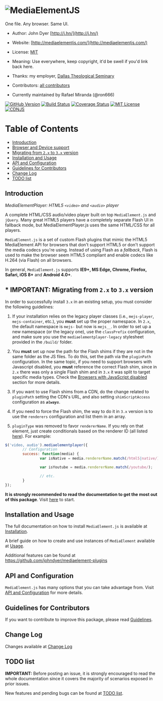 # ![MediaElementJS](https://cloud.githubusercontent.com/assets/910829/22357262/e6cf32b4-e404-11e6-876b-59afa009f65c.png)

One file. Any browser. Same UI.

* Author: John Dyer [http://j.hn/](http://j.hn/)
* Website: [http://mediaelementjs.com/](http://mediaelementjs.com/)
* License: [MIT](http://johndyer.mit-license.org/)
* Meaning: Use everywhere, keep copyright, it'd be swell if you'd link back here.
* Thanks: my employer, [Dallas Theological Seminary](http://www.dts.edu/)
* Contributors: [all contributors](https://github.com/johndyer/mediaelement/graphs/contributors)

* Currently maintained by Rafael Miranda (@ron666)

[![GitHub Version](https://img.shields.io/npm/v/mediaelement.svg)](https://github.com/johndyer/mediaelement)
[![Build Status](https://img.shields.io/travis/johndyer/mediaelement.svg)](https://travis-ci.org/johndyer/mediaelement)
[![Coverage Status](https://img.shields.io/coveralls/johndyer/mediaelement.svg)](https://coveralls.io/github/johndyer/mediaelement)
[![MIT License](https://img.shields.io/npm/l/mediaelement.svg)](https://johndyer.mit-license.org/)
[![CDNJS](https://img.shields.io/cdnjs/v/mediaelement.svg)](https://cdnjs.com/libraries/mediaelement)

# Table of Contents

* [Introduction](#intro)
* [Browser and Device support](#browser-support)
* [Migrating from `2.x` to `3.x` version](#migration)
* [Installation and Usage](#installation)
* [API and Configuration](#api)
* [Guidelines for Contributors](#guidelines)
* [Change Log](#changelog)
* [TODO list](#todo)

<a id="intro"></a>
## Introduction

_MediaElementPlayer: HTML5 `<video>` and `<audio>` player_

A complete HTML/CSS audio/video player built on top `MediaElement.js` and `jQuery`. Many great HTML5 players have a completely separate Flash UI in fallback mode, but MediaElementPlayer.js uses the same HTML/CSS for all players.

`MediaElement.js` is a set of custom Flash plugins that mimic the HTML5 MediaElement API for browsers that don't support HTML5 or don't support the media codecs you're using.
Instead of using Flash as a _fallback_, Flash is used to make the browser seem HTML5 compliant and enable codecs like H.264 (via Flash) on all browsers.

In general, `MediaElement.js` supports **IE9+, MS Edge, Chrome, Firefox, Safari, iOS 8+** and **Android 4.0+**.

<a id="migration"></a>
## * IMPORTANT: Migrating from `2.x` to `3.x` version

In order to successfully install `3.x` in an existing setup, you must consider the following guidelines:

1. If your installation relies on the legacy player classes (i.e., `mejs-player`, `mejs-container`, etc.), you **must** set up the proper namespace. In `2.x`, the default namespace is `mejs-` but now is `mejs__`. In order to set up a new namespace (or the legacy one), use the `classPrefix` configuration, and make sure you use the `mediaelementplayer-legacy` stylesheet provided in the `/build/` folder.

2. You **must** set up now the path for the Flash shims if they are not in the same folder as the JS files. To do this, set the path via the `pluginPath` configuration. In the same topic, if you need to support browsers with Javascript disabled, you **must** reference the correct Flash shim, since in `2.x` there was only a single Flash shim and in `3.x` it was split to target specific media types. Check the [Browsers with JavaScript disabled](docs/installation.md#disabled-javascript) section for more details.

3. If you want to use Flash shims from a CDN, do the change related to `pluginPath` setting the CDN's URL, and also setting `shimScriptAccess` configuration as ***`always`***.

4. If you need to force the Flash shim, the way to do it in `3.x` version is to use the `renderers` configuration and list them in an array.

5. `pluginType` was removed to favor `rendererName`. If you rely on that element, just create conditionals based on the renderer ID (all listed [here](docs/usage.md#renderers-list)). For example:

```javascript
$('video, audio').mediaelementplayer({
        // Configuration
        success: function(media) {
                var isNative = media.rendererName.match(/html5|native/);

                var isYoutube = media.rendererName.match(/youtube/);

                // etc.
        }
});
```

**It is strongly recommended to read the documentation to get the most out of this package**. Visit [here](docs) to start.

<a id="installation"></a>
## Installation and Usage

The full documentation on how to install `MediaElement.js` is available at [Installation](docs/installation.md).

A brief guide on how to create and use instances of `MediaElement` available at [Usage](docs/usage.md).

Additional features can be found at https://github.com/johndyer/mediaelement-plugins

<a id="api"></a>
## API and Configuration

`MediaElement.js` has many options that you can take advantage from. Visit [API and Configuration](docs/api.md) for more details.

<a id="guidelines"></a>
## Guidelines for Contributors

If you want to contribute to improve this package, please read [Guidelines](docs/guidelines.md).

<a id="changelog"></a>
## Change Log

Changes available at [Change Log](changelog.md)

<a id="todo"></a>
## TODO list

**IMPORTANT:** Before posting an issue, it is strongly encouraged to read the whole documentation since it covers the majority of scenarios exposed in prior issues.

New features and pending bugs can be found at [TODO list](TODO.md).
